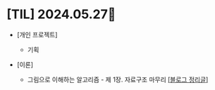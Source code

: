# [TIL] 2024.05.27🐾

* [개인 프로젝트] 
    * 기획

* [이론]
    * 그림으로 이해하는 알고리즘 - 제 1장. 자료구조 마무리 [[블로그 정리글]](https://sootech-story.tistory.com/entry/Data-Structure-%EB%8D%B0%EC%9D%B4%ED%84%B0-%EA%B5%AC%EC%A1%B0-%EC%9E%90%EB%A3%8C-%EA%B5%AC%EC%A1%B0)